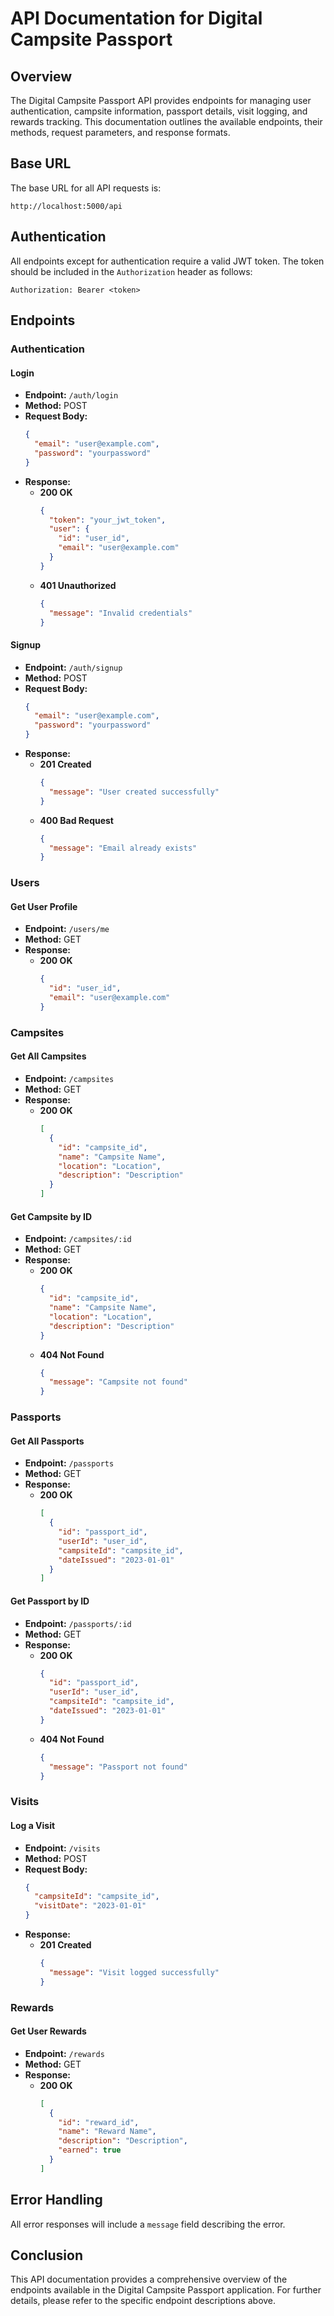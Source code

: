 # API Documentation for Digital Campsite Passport

## Overview
The Digital Campsite Passport API provides endpoints for managing user authentication, campsite information, passport details, visit logging, and rewards tracking. This documentation outlines the available endpoints, their methods, request parameters, and response formats.

## Base URL
The base URL for all API requests is:
```
http://localhost:5000/api
```

## Authentication
All endpoints except for authentication require a valid JWT token. The token should be included in the `Authorization` header as follows:
```
Authorization: Bearer <token>
```

## Endpoints

### Authentication

#### Login
- **Endpoint:** `/auth/login`
- **Method:** POST
- **Request Body:**
  ```json
  {
    "email": "user@example.com",
    "password": "yourpassword"
  }
  ```
- **Response:**
  - **200 OK**
    ```json
    {
      "token": "your_jwt_token",
      "user": {
        "id": "user_id",
        "email": "user@example.com"
      }
    }
    ```
  - **401 Unauthorized**
    ```json
    {
      "message": "Invalid credentials"
    }
    ```

#### Signup
- **Endpoint:** `/auth/signup`
- **Method:** POST
- **Request Body:**
  ```json
  {
    "email": "user@example.com",
    "password": "yourpassword"
  }
  ```
- **Response:**
  - **201 Created**
    ```json
    {
      "message": "User created successfully"
    }
    ```
  - **400 Bad Request**
    ```json
    {
      "message": "Email already exists"
    }
    ```

### Users

#### Get User Profile
- **Endpoint:** `/users/me`
- **Method:** GET
- **Response:**
  - **200 OK**
    ```json
    {
      "id": "user_id",
      "email": "user@example.com"
    }
    ```

### Campsites

#### Get All Campsites
- **Endpoint:** `/campsites`
- **Method:** GET
- **Response:**
  - **200 OK**
    ```json
    [
      {
        "id": "campsite_id",
        "name": "Campsite Name",
        "location": "Location",
        "description": "Description"
      }
    ]
    ```

#### Get Campsite by ID
- **Endpoint:** `/campsites/:id`
- **Method:** GET
- **Response:**
  - **200 OK**
    ```json
    {
      "id": "campsite_id",
      "name": "Campsite Name",
      "location": "Location",
      "description": "Description"
    }
    ```
  - **404 Not Found**
    ```json
    {
      "message": "Campsite not found"
    }
    ```

### Passports

#### Get All Passports
- **Endpoint:** `/passports`
- **Method:** GET
- **Response:**
  - **200 OK**
    ```json
    [
      {
        "id": "passport_id",
        "userId": "user_id",
        "campsiteId": "campsite_id",
        "dateIssued": "2023-01-01"
      }
    ]
    ```

#### Get Passport by ID
- **Endpoint:** `/passports/:id`
- **Method:** GET
- **Response:**
  - **200 OK**
    ```json
    {
      "id": "passport_id",
      "userId": "user_id",
      "campsiteId": "campsite_id",
      "dateIssued": "2023-01-01"
    }
    ```
  - **404 Not Found**
    ```json
    {
      "message": "Passport not found"
    }
    ```

### Visits

#### Log a Visit
- **Endpoint:** `/visits`
- **Method:** POST
- **Request Body:**
  ```json
  {
    "campsiteId": "campsite_id",
    "visitDate": "2023-01-01"
  }
  ```
- **Response:**
  - **201 Created**
    ```json
    {
      "message": "Visit logged successfully"
    }
    ```

### Rewards

#### Get User Rewards
- **Endpoint:** `/rewards`
- **Method:** GET
- **Response:**
  - **200 OK**
    ```json
    [
      {
        "id": "reward_id",
        "name": "Reward Name",
        "description": "Description",
        "earned": true
      }
    ]
    ```

## Error Handling
All error responses will include a `message` field describing the error.

## Conclusion
This API documentation provides a comprehensive overview of the endpoints available in the Digital Campsite Passport application. For further details, please refer to the specific endpoint descriptions above.